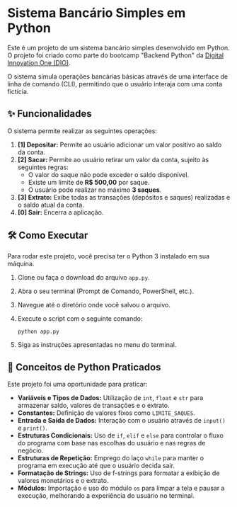 # Sistema Bancário Simples em Python

Este é um projeto de um sistema bancário simples desenvolvido em Python. O projeto foi criado como parte do bootcamp "Backend Python" da [Digital Innovation One (DIO)](https://www.dio.me/).

O sistema simula operações bancárias básicas através de uma interface de linha de comando (CLI), permitindo que o usuário interaja com uma conta fictícia.

## ✨ Funcionalidades

O sistema permite realizar as seguintes operações:

1.  **[1] Depositar:** Permite ao usuário adicionar um valor positivo ao saldo da conta.
2.  **[2] Sacar:** Permite ao usuário retirar um valor da conta, sujeito às seguintes regras:
    *   O valor do saque não pode exceder o saldo disponível.
    *   Existe um limite de **R$ 500,00** por saque.
    *   O usuário pode realizar no máximo **3 saques**.
3.  **[3] Extrato:** Exibe todas as transações (depósitos e saques) realizadas e o saldo atual da conta.
4.  **[0] Sair:** Encerra a aplicação.

## 🛠️ Como Executar

Para rodar este projeto, você precisa ter o Python 3 instalado em sua máquina.

1.  Clone ou faça o download do arquivo `app.py`.
2.  Abra o seu terminal (Prompt de Comando, PowerShell, etc.).
3.  Navegue até o diretório onde você salvou o arquivo.
4.  Execute o script com o seguinte comando:

    ```bash
    python app.py
    ```
5.  Siga as instruções apresentadas no menu do terminal.

## 🧠 Conceitos de Python Praticados

Este projeto foi uma oportunidade para praticar:

-   **Variáveis e Tipos de Dados:** Utilização de `int`, `float` e `str` para armazenar saldo, valores de transações e o extrato.
-   **Constantes:** Definição de valores fixos como `LIMITE_SAQUES`.
-   **Entrada e Saída de Dados:** Interação com o usuário através de `input()` e `print()`.
-   **Estruturas Condicionais:** Uso de `if`, `elif` e `else` para controlar o fluxo do programa com base nas escolhas do usuário e nas regras de negócio.
-   **Estruturas de Repetição:** Emprego do laço `while` para manter o programa em execução até que o usuário decida sair.
-   **Formatação de Strings:** Uso de f-strings para formatar a exibição de valores monetários e o extrato.
-   **Módulos:** Importação e uso do módulo `os` para limpar a tela e pausar a execução, melhorando a experiência do usuário no terminal.

